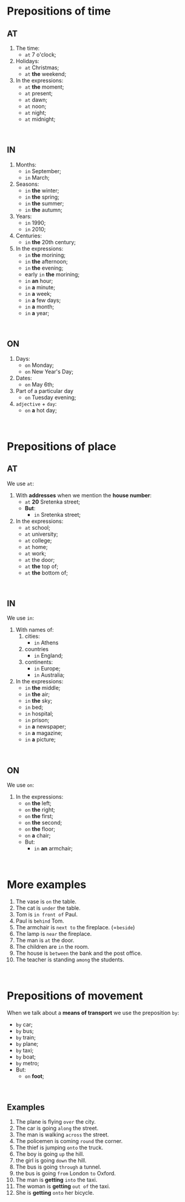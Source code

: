 # Prepositions of time
## AT
1. The time:
   - `at` 7 o'clock;
2. Holidays:
   - `at` Christmas;
   - `at` **the** weekend;
3. In the expressions:
   - `at` **the** moment;
   - `at` present;
   - `at` dawn;
   - `at` noon;
   - `at` night;
   - `at` midnight;

<br>

## IN
1. Months:
   - `in` September;
   - `in` March;
2. Seasons:
   - `in` **the** winter;
   - `in` **the** spring;
   - `in` **the** summer;
   - `in` **the** autumn;
3. Years:
   -  `in` 1990;
   -  `in` 2010;
4. Centuries:
   -  `in` **the** 20th century;
5. In the expressions:
   - `in` **the** morining;
   - `in` **the** afternoon;
   - `in` **the** evening;
   - early `in` **the** morining;
   - `in` **an** hour;
   - `in` **a** minute;
   - `in` **a** week;
   - `in` **a** few days;
   - `in` **a** month;
   - `in` **a** year;

<br>

## ON
1. Days:
   - `on` Monday;
   - `on` New Year's Day;
2. Dates:
   - `on` May 6th;
3. Part of a particular day
   - `on` Tuesday evening;
4. `adjective` + `day`:
   - `on` **a** hot day;

<br>

# Prepositions of place
## AT
We use `at`:
1. With **addresses** when we mention the **house number**:
   - `at` **20** Sretenka street;
   - **But**:
     - `in` Sretenka street;
2. In the expressions:
   - `at` school;
   - `at` university;
   - `at` college;
   - `at` home;
   - `at` work;
   - `at` the door;
   - `at` **the** top of;
   - `at` **the** bottom of;

<br>

## IN
We use `in`:
1. With names of:
   1. cities:
      - `in` Athens 
   2. countries
      - `in` England;
   3. continents:
      - `in` Europe;
      - `in` Australia;
2. In the expressions:
   - `in` **the** middle;
   - `in` **the** air;
   - `in` **the** sky;
   - `in` bed;
   - `in` hospital;
   - `in` prison;
   - `in` **a** newspaper;
   - `in` **a** magazine;
   - `in` **a** picture;

<br>

## ON
We use `on`:
1. In the expressions:
   - `on` **the** left;
   - `on` **the** right;
   - `on` **the** first;
   - `on` **the** second;
   - `on` **the** floor;
   - `on` **a** chair;
   - But:
     - `in` **an** armchair;

<br>

# More examples
1. The vase is `on` the table.
2. The cat is `under` the table.
3. Tom is `in front of` Paul.
4. Paul is `behind` Tom.
5. The armchair is `next to` the fireplace. (=`beside`)
6. The lamp is `near` the fireplace.
7. The man is `at` the door.
8. The children are `in` the room.
9. The house is `between` the bank and the post office.
10. The teacher is standing `among` the students.


<br>

# Prepositions of movement
When we talk about a **means of transport** we use the preposition `by`:
- `by` car;
- `by` bus;
- `by` train;
- `by` plane;
- `by` taxi;
- `by` boat;
- `by` metro;
- But:
  - `on` **foot**;

<br>

## Examples
1. The plane is flying `over` the city.
2. The car is going `along` the street.
3. The man is walking `across` the street.
4. The policemen is coming `round` the corner.
5. The thief is jumping `onto` the truck.
6. The boy is going `up` the hill.
7. the girl is going `down` the hill.
8. The bus is going `through` a tunnel.
9. the bus is going `from` London `to` Oxford.
10. The man is **getting** `into` the taxi.
11. The woman is **getting** `out of` the taxi.
12. She is **getting** `onto` her bicycle.
